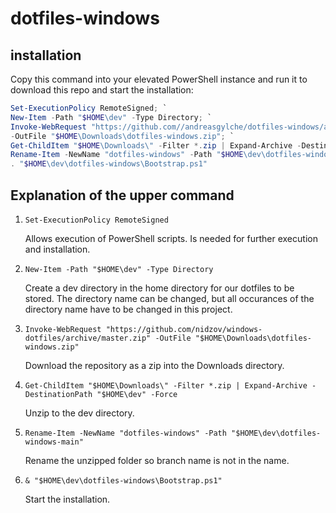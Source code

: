 # dotfiles-windows

## installation

Copy this command into your elevated PowerShell instance and run it to download this repo and start the installation:

```ps1
Set-ExecutionPolicy RemoteSigned; `
New-Item -Path "$HOME\dev" -Type Directory; `
Invoke-WebRequest "https://github.com//andreasgylche/dotfiles-windows/archive/refs/heads/main.zip" `
-OutFile "$HOME\Downloads\dotfiles-windows.zip"; `
Get-ChildItem "$HOME\Downloads\" -Filter *.zip | Expand-Archive -DestinationPath "$HOME\dev" -Force; `
Rename-Item -NewName "dotfiles-windows" -Path "$HOME\dev\dotfiles-windows-main"; `
. "$HOME\dev\dotfiles-windows\Bootstrap.ps1"
```

## Explanation of the upper command

1. `Set-ExecutionPolicy RemoteSigned`

   Allows execution of PowerShell scripts. Is needed for further execution and installation.

2. `New-Item -Path "$HOME\dev" -Type Directory`

   Create a dev directory in the home directory for our dotfiles to be stored. The directory name can be changed, but all occurances of the directory name have to be changed in this project.

3. `Invoke-WebRequest "https://github.com/nidzov/windows-dotfiles/archive/master.zip" -OutFile "$HOME\Downloads\dotfiles-windows.zip"`

   Download the repository as a zip into the Downloads directory.

4. `Get-ChildItem "$HOME\Downloads\" -Filter *.zip | Expand-Archive -DestinationPath "$HOME\dev" -Force`

   Unzip to the dev directory.

5. `Rename-Item -NewName "dotfiles-windows" -Path "$HOME\dev\dotfiles-windows-main"`

   Rename the unzipped folder so branch name is not in the name.

6. `& "$HOME\dev\dotfiles-windows\Bootstrap.ps1"`

   Start the installation.

